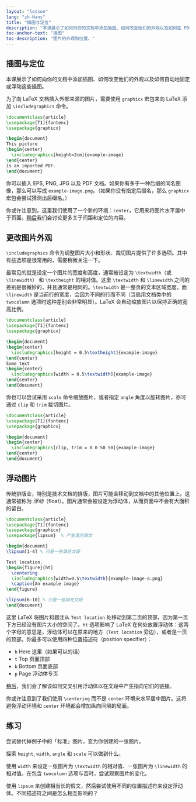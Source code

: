 ```yaml
---
layout: "lesson"
lang: "zh-Hans"
title: "插图与定位"
description: "本课展示了如何向你的文档中添加插图、如何改变他们的外观以及如何在 PDF 中自动地固定或浮动这些插图。"
toc-anchor-text: "插图"
toc-description: "图片的外观和位置。"
---
```


## 插图与定位

<span
  class="summary">本课展示了如何向你的文档中添加插图、如何改变他们的外观以及如何自动地固定或浮动这些插图。</span>

为了向 LaTeX 文档插入外部来源的图片，需要使用 `graphicx` 宏包来向 LaTeX 添加 `\includegraphics` 命令。

```latex
\documentclass{article}
\usepackage[T1]{fontenc}
\usepackage{graphicx}

\begin{document}
This picture
\begin{center}
  \includegraphics[height=2cm]{example-image}
\end{center}
is an imported PDF.
\end{document}
```

你可以插入 EPS, PNG, JPG 以及 PDF 文档。如果你有多于一种后缀的同名图像，那么可以写成 `example-image.png`。（如果你没有指定后缀名，那么 `graphicx` 宏包会尝试猜测出后缀名。）

你或许注意到，这里我们使用了一个新的环境：`center`，它用来将图片水平居中于页面。[稍后](lesson-11)我们会讨论更多关于间距和定位的内容。

## 更改图片外观

`\includegraphics` 命令为调整图片大小和形状、裁切图片提供了许多选项。其中有些选项是很常用的，需要稍微关注一下。

最常见的就是设定一个图片的宽度和高度，通常被设定为 `\textwidth`（或 `\linewidth`） 和 `\textheight` 的相对值。这里 `\textwidth` 和 `\linewidth` 之间的差别是很微妙的，并且通常是相同的。`\textwidth` 是一整页的文本区域宽度，而 `\linewidth` 是当前行的宽度，会因为不同的行而不同（当启用文档类中的 `twocolumn` 选项时这种差别会非常明显）。LaTeX 会自动缩放图片以保持正确的宽高比例。

```latex
\documentclass{article}
\usepackage[T1]{fontenc}
\usepackage{graphicx}

\begin{document}
\begin{center}
  \includegraphics[height = 0.5\textheight]{example-image}
\end{center}
Some text
\begin{center}
  \includegraphics[width = 0.5\textwidth]{example-image}
\end{center}
\end{document}
```

你也可以尝试采用 `scale` 命令缩放图片，或者指定 `angle` 角度以旋转图片，亦可通过 `clip` 和 `trim` 裁切图片。

```latex
\documentclass{article}
\usepackage[T1]{fontenc}
\usepackage{graphicx}

\begin{document}
\begin{center}
  \includegraphics[clip, trim = 0 0 50 50]{example-image}
\end{center}
\end{document}
```

## 浮动图片

传统排版业，特别是技术文档的排版，图片可能会移动到文档中的其他位置上。这通常被称为 *浮动*（float）。图片通常会被设定为浮动体，从而页面中不会有大面积的留白。

```latex
\documentclass{article}
\usepackage[T1]{fontenc}
\usepackage{graphicx}
\usepackage{lipsum}  % 产生填充假文

\begin{document}
\lipsum[1-4] % 只是一些填充文段

Test location.
\begin{figure}[ht]
  \centering
  \includegraphics[width=0.5\textwidth]{example-image-a.png}
  \caption{An example image}
\end{figure}

\lipsum[6-10] % 只是一些填充文段
\end{document}
```

这里 LaTeX 将图片和题注从 `Test location` 处移动到第二页的顶部，因为第一页下方已经没有图片大小的空间了。`ht` 选项影响了 LaTeX 在何处放置浮动体：这两个字母的意思是，浮动体可以在原来的地方（`Test location` 旁边），或者是一页的顶部。你最多可以使用四种位置描述符（position specifier）：

- `h` Here 这里（如果可以的话）
- `t` Top 页面顶部
- `b` Bottom 页面底部
- `p` Page 浮动体专页

[稍后](lesson-09)，我们会了解该如何交叉引用浮动体以在文段中产生指向它们的链接。

你或许注意到了我们使用 `\centering` 而不是 `center` 环境来水平居中图片。这将避免浮动环境和 `center` 环境都会增加纵向间隔的局面。

## 练习

尝试替代掉例子中的「标准」图片，变为你创建的一张图片。

探索 `height`, `width`, `angle` 和 `scale` 可以做到什么。

使用 `width` 来设定一张图片为 `\textwidth` 的相对值、一张图片为 `\linewidth` 的相对值。在包含 `twocolumn` 选项与否时，尝试观察图片的变化。

使用 `lipsum` 来创建相当长的假文，然后尝试使用不同的位置描述符来设定浮动体。不同描述符之间是怎么相互影响的？